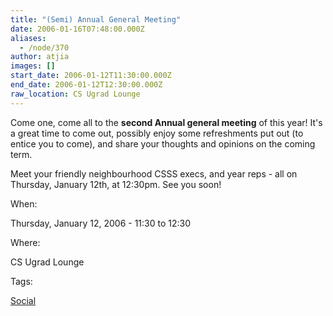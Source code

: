 ```yaml
---
title: "(Semi) Annual General Meeting"
date: 2006-01-16T07:48:00.000Z
aliases:
  - /node/370
author: atjia
images: []
start_date: 2006-01-12T11:30:00.000Z
end_date: 2006-01-12T12:30:00.000Z
raw_location: CS Ugrad Lounge
---
```


Come one, come all to the **second Annual general meeting** of this year! It's a great time to come out, possibly enjoy some refreshments put out (to entice you to come), and share your thoughts and opinions on the coming term.

Meet your friendly neighbourhood CSSS execs, and year reps - all on Thursday, January 12th, at 12:30pm. See you soon!

When: 

Thursday, January 12, 2006 - 11:30 to 12:30

Where: 

CS Ugrad Lounge

Tags: 

[Social](/social)
